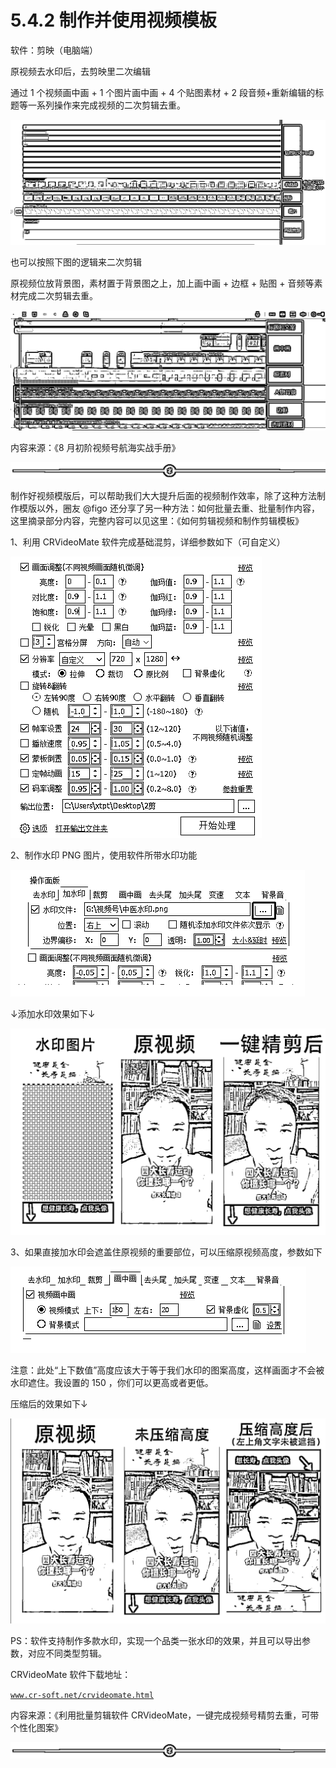 # 5.4.2 制作并使用视频模板

软件：剪映（电脑端）

原视频去水印后，去剪映里二次编辑

通过 1 个视频画中画 + 1 个图片画中画 + 4 个贴图素材 + 2 段音频+重新编辑的标题等一系列操作来完成视频的二次剪辑去重。

![](img/17cc44dd3521a7886b7b1aac1d8e523a.png)

也可以按照下图的逻辑来二次剪辑

原视频位放背景图，素材置于背景图之上，加上画中画 + 边框 + 贴图 + 音频等素材完成二次剪辑去重。

![](img/7dbc8ff3c0558fcd2c95da7bcfff772f.png)

内容来源：《8 月初阶视频号航海实战手册》

![](img/dda9ffd2a755d5c9e9ef78686ed11785.png)

制作好视频模版后，可以帮助我们大大提升后面的视频制作效率，除了这种方法制作模版以外，圈友 @figo 还分享了另一种方法：如何批量去重、批量制作内容，这里摘录部分内容，完整内容可以见这里：《如何剪辑视频和制作剪辑模板》

1、利用 CRVideoMate 软件完成基础混剪，详细参数如下（可自定义）

![](img/bddaa1ea38c1d0f118200867d0d04845.png)

2、制作水印 PNG 图片，使用软件所带水印功能

![](img/fbf818611d6613cc09d97e9570faad75.png)

↓添加水印效果如下↓

![](img/3be273090b54cd9e8cc93b9e1bb6fa50.png)

3、如果直接加水印会遮盖住原视频的重要部位，可以压缩原视频高度，参数如下

![](img/99675797058b2425e95f19373486812d.png)

注意：此处“上下数值”高度应该大于等于我们水印的图案高度，这样画面才不会被水印遮住。我设置的 150 ，你们可以更高或者更低。

压缩后的效果如下↓

![](img/748719a177d313eb67da3ae72ca23d91.png)

PS：软件支持制作多款水印，实现一个品类一张水印的效果，并且可以导出参数，对应不同类型剪辑。

CRVideoMate 软件下载地址：

[`www.cr-soft.net/crvideomate.html`](http://www.cr-soft.net/crvideomate.html)

内容来源：《利用批量剪辑软件 CRVideoMate，一键完成视频号精剪去重，可带个性化图案》

![](img/dda9ffd2a755d5c9e9ef78686ed11785.png)